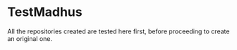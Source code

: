 # TestMadhus
All the repositories created are tested here first, before proceeding to create an original one.
